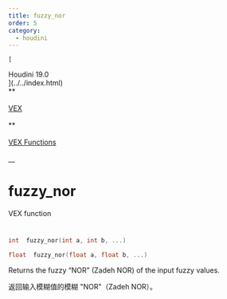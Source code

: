 ```yaml
---
title: fuzzy_nor
order: 5
category:
  - houdini
---
```

    
    [  
Houdini 19.0  
](../../index.html)  
**  
[  
VEX  
](../index.html)  
**  
[  
VEX Functions  
](index.html)  
\_\_

# fuzzy_nor

VEX function

#

```c
int  fuzzy_nor(int a, int b, ...)
```

```c
float  fuzzy_nor(float a, float b, ...)
```

Returns the fuzzy “NOR” (Zadeh NOR) of the input fuzzy values.

返回输入模糊值的模糊 "NOR"（Zadeh NOR）。
